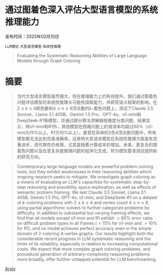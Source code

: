 # 通过图着色深入评估大型语言模型的系统推理能力

发布时间：2025年02月10日

`LLM理论` `大型语言模型` `系统性推理`

> Evaluating the Systematic Reasoning Abilities of Large Language Models through Graph Coloring

# 摘要

> 当代大型语言模型虽然强大，但在推理能力上仍有待提升。我们通过图着色问题评估模型的系统性推理与可能性探索能力，并研究语义框架的影响。在$2 \leq k \leq 4$颜色数和$4 \leq n \leq 8$顶点数的$k$-着色问题上，测试了Claude 3.5 Sonnet、Llama 3.1 405B、Gemini 1.5 Pro、GPT-4o、o1-mini和DeepSeek-R1等模型，并通过部分算法求解器按难度分类问题。结果显示，除o1-mini和R1外，其他模型在困难问题上的错误率均超过60%（o1-mini为15%以上，R1为10%以上），甚至在简单的2色4顶点图问题中，所有模型都无法达到完美准确率。这表明大型语言模型在系统性推理方面虽有显著进步，但可靠性仍有限，尤其是随着计算成本的增加。未来，更复杂的图着色问题以及任意复杂度推理问题的程序化生成，将为模型基准测试提供新的研究方向。

> Contemporary large language models are powerful problem-solving tools, but they exhibit weaknesses in their reasoning abilities which ongoing research seeks to mitigate. We investigate graph coloring as a means of evaluating an LLM's capacities for systematic step-by-step reasoning and possibility space exploration, as well as effects of semantic problem framing. We test Claude 3.5 Sonnet, Llama 3.1 405B, Gemini 1.5 Pro, GPT-4o, o1-mini, and DeepSeek-R1 on a dataset of $k$-coloring problems with $2 \leq k \leq 4$ and vertex count $4 \leq n \leq 8$, using partial algorithmic solvers to further categorize problems by difficulty. In addition to substantial but varying framing effects, we find that all models except o1-mini and R1 exhibit $>60\%$ error rates on difficult problem types in all frames ($>15\%$ for o1-mini and $>10\%$ for R1), and no model achieves perfect accuracy even in the simple domain of 2-coloring 4-vertex graphs. Our results highlight both the considerable recent progress in LLM systematic reasoning and the limits of its reliability, especially in relation to increasing computational costs. We expect that more complex graph coloring problems, and procedural generation of arbitrary-complexity reasoning problems more broadly, offer further untapped potential for LLM benchmarking.

[Arxiv](https://arxiv.org/abs/2502.07087)
